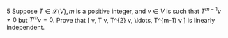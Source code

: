 5 Suppose $T \in \mathcal{L}(V), m$ is a positive integer, and $v \in V$ is such that $T^{m-1} v \neq 0$ but $T^{m} v=0$. Prove that
\[
v, T v, T^{2} v, \ldots, T^{m-1} v
\]
is linearly independent.

